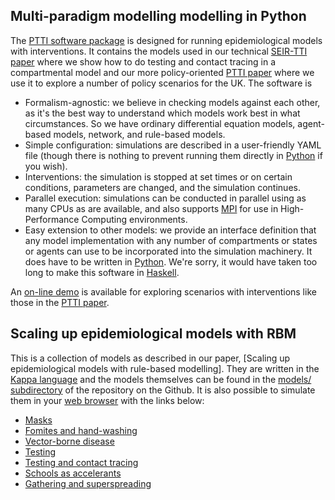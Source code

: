 ## Multi-paradigm modelling modelling in Python

The [PTTI software package] is designed for running epidemiological models
with interventions. It contains the models used in our technical 
[SEIR-TTI paper] where we show how to do testing and contact tracing in
a compartmental model and our more policy-oriented [PTTI paper] where
we use it to explore a number of policy scenarios for the UK. The
software is

  * Formalism-agnostic: we believe in checking models against each other,
    as it's the best way to understand which models work best in what 
    circumstances. So we have ordinary differential equation models,
    agent-based models, network, and rule-based models.
  * Simple configuration: simulations are described in a user-friendly
    YAML file (though there is nothing to prevent running them directly
    in [Python] if you wish).
  * Interventions: the simulation is stopped at set times or on certain
    conditions, parameters are changed, and the simulation continues.
  * Parallel execution: simulations can be conducted in parallel using
    as many CPUs as are available, and also supports [MPI] for use in
    High-Performance Computing environments.
  * Easy extension to other models: we provide an interface definition
    that any model implementation with any number of compartments or 
    states or agents can use to be incorporated into the simulation
    machinery. It does have to be written in [Python]. We're sorry, it
    would have taken too long to make this software in [Haskell].

An [on-line demo] is available for exploring scenarios with interventions
like those in the [PTTI paper].

## Scaling up epidemiological models with RBM

This is a collection of models as described in our paper,
[Scaling up epidemiological models with rule-based modelling].
They are written in the [Kappa language] and the models themselves
can be found in the [models/ subdirectory] of the repository on
the Github. It is also possible to simulate them in your
[web browser] with the links below:

* [Masks]
* [Fomites and hand-washing]
* [Vector-borne disease]
* [Testing]
* [Testing and contact tracing]
* [Schools as accelerants]
* [Gathering and superspreading]

[PTTI software package]: https://github.com/ptti/ptti
[SEIR-TTI paper]: https://github.com/ptti/ptti/raw/master/docs/tti.pdf
[PTTI paper]: https://github.com/ptti/ptti/raw/master/docs/PTTI-Covid-19-UK.pdf
[rule-based models]: http://kappalanguage.org/
[Python]: https://python.org/
[MPI]: https://www.mpi-forum.org/
[Haskell]: https://www.haskell.org/
[Masks]: https://ptti.github.io/kasim/?model=https%3A//raw.githubusercontent.com/ptti/rule-based-models/master/models/masks.ka
[Fomites and hand-washing]: https://ptti.github.io/kasim/?model=https%3A//raw.githubusercontent.com/ptti/rule-based-models/master/models/fomites.ka
[Vector-borne disease]: https://ptti.github.io/kasim/?model=https%3A//raw.githubusercontent.com/ptti/rule-based-models/master/models/mosquitoes.ka
[Testing]: https://ptti.github.io/kasim/?model=https%3A//raw.githubusercontent.com/ptti/rule-based-models/master/models/testing.ka
[Testing and contact tracing]: https://ptti.github.io/kasim/?model=https%3A//raw.githubusercontent.com/ptti/rule-based-models/master/models/tracing.ka
[Schools as accelerants]: https://ptti.github.io/kasim/?model=https%3A//raw.githubusercontent.com/ptti/rule-based-models/master/models/school.ka
[Gathering and superspreading]: https://ptti.github.io/kasim/?model=https%3A//raw.githubusercontent.com/ptti/rule-based-models/master/models/super.ka
[Kappa language]: https://kappalanguage.org/
[models/ subdirectory]: https://github.com/ptti/rule-based-models/tree/master/models
[web browser]: https://ptti.github.com/kasim/
[on-line demo]: https://ptti.styx.org/
